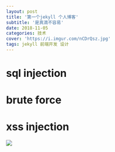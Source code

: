 ```yaml
---
layout: post
title: '第一个jekyll 个人博客'
subtitle: '是真滴不容易'
date: 2018-11-05
categories: 技术
cover: 'https://i.imgur.com/nCDrQsz.jpg'
tags: jekyll 前端开发 设计
---
```


# sql injection
# brute force
# xss injection

![](https://i.imgur.com/nCDrQsz.jpg)